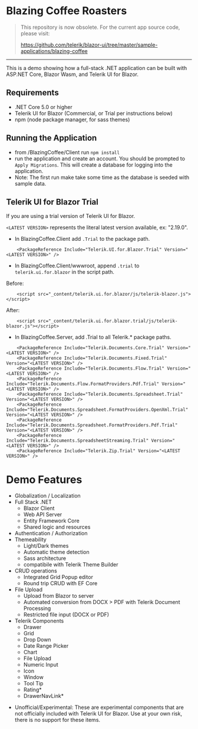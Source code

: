 # Blazing Coffee Roasters

> This repository is now obsolete. For the current app source code, please visit:
> 
> https://github.com/telerik/blazor-ui/tree/master/sample-applications/blazing-coffee

-----

This is a demo showing how a full-stack .NET application can be built with ASP.NET Core, Blazor Wasm, and Telerik UI for Blazor.

## Requirements

- .NET Core 5.0 or higher
- Telerik UI for Blazor (Commercial, or Trial per instructions below)
- npm (node package manager, for sass themes)

## Running the Application

- from /BlazingCoffee/Client run `npm install`
- run the application and create an account. You should be prompted to `Apply Migrations`. This will create a database for logging into the application.
- Note: The first run make take some time as the database is seeded with sample data.

## Telerik UI for Blazor Trial

If you are using a trial version of Telerik UI for Blazor.

`<LATEST VERSION>` represents the literal latest version available, ex: "2.19.0".

- In BlazingCoffee.Client add `.Trial` to the package path.

```
    <PackageReference Include="Telerik.UI.for.Blazor.Trial" Version="<LATEST VERSION>" />
```

- In BlazingCoffee.Client/wwwroot, append `.trial` to `telerik.ui.for.blazor` in the script path.

Before:

```
    <script src="_content/telerik.ui.for.blazor/js/telerik-blazor.js"></script>
```
After:

```
    <script src="_content/telerik.ui.for.blazor.trial/js/telerik-blazor.js"></script>
```
- In BlazingCoffee.Server, add .Trial to all Telerik.* package paths.

```
    <PackageReference Include="Telerik.Documents.Core.Trial" Version="<LATEST VERSION>" />
    <PackageReference Include="Telerik.Documents.Fixed.Trial" Version="<LATEST VERSION>" />
    <PackageReference Include="Telerik.Documents.Flow.Trial" Version="<LATEST VERSION>" />
    <PackageReference Include="Telerik.Documents.Flow.FormatProviders.Pdf.Trial" Version="<LATEST VERSION>" />
    <PackageReference Include="Telerik.Documents.Spreadsheet.Trial" Version="<LATEST VERSION>" />
    <PackageReference Include="Telerik.Documents.Spreadsheet.FormatProviders.OpenXml.Trial" Version="<LATEST VERSION>" />
    <PackageReference Include="Telerik.Documents.Spreadsheet.FormatProviders.Pdf.Trial" Version="<LATEST VERSION>" />
    <PackageReference Include="Telerik.Documents.SpreadsheetStreaming.Trial" Version="<LATEST VERSION>" />
    <PackageReference Include="Telerik.Zip.Trial" Version="<LATEST VERSION>" />
```

# Demo Features

- Globalization / Localization
- Full Stack .NET
    - Blazor Client
    - Web API Server
    - Entity Framework Core
    - Shared logic and resources
- Authentication / Authorization
- Themeability 
    - Light/Dark themes
    - Automatic theme detection
    - Sass architecture
    - compatibile with Telerik Theme Builder
- CRUD operations
    - Integrated Grid Popup editor
    - Round trip CRUD with EF Core
- File Upload
    - Upload from Blazor to server
    - Automated conversion from DOCX > PDF with Telerik Document Processing
    - Restricted file input (DOCX or PDF)
- Telerik Components
    - Drawer
    - Grid
    - Drop Down
    - Date Range Picker
    - Chart
    - File Upload
    - Numeric Input
    - Icon
    - Window
    - Tool Tip
    - Rating*
    - DrawerNavLink*

* Unofficial/Experimental: These are experimental components that are not officially included with Telerik UI for Blazor. Use at your own risk, there is no support for these items.

